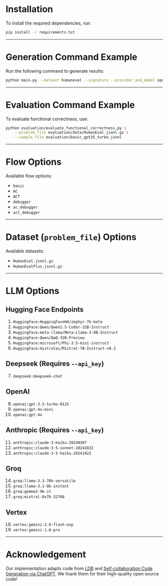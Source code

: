 # Installation

To install the required dependencies, run:

```sh
pip install -r requirements.txt
```

---

# Generation Command Example

Run the following command to generate results:

```sh
python main.py --dataset humaneval --signature --provider_and_model openai:gpt-3.5-turbo-0125 --flow basic --range full --output_path evaluation/basic_gpt35_turbo.jsonl
```

---

# Evaluation Command Example

To evaluate functional correctness, use:

```sh
python evaluation/evaluate_functional_correctness.py \
    --problem_file evaluation/data/HumanEval.jsonl.gz \
    --sample_file evaluation/basic_gpt35_turbo.jsonl
```

---

# Flow Options

Available flow options:

- `basic`
- `AC`
- `ACT`
- `debugger`
- `ac_debugger`
- `act_debugger`

---

# Dataset (`problem_file`) Options

Available datasets:

- `HumanEval.jsonl.gz`
- `HumanEvalPlus.jsonl.gz`

---

# LLM Options

## Hugging Face Endpoints

1. `HuggingFace:HuggingFaceH4/zephyr-7b-beta`
2. `HuggingFace:Qwen/Qwen2.5-Coder-32B-Instruct`
3. `HuggingFace:meta-llama/Meta-Llama-3-8B-Instruct`
4. `HuggingFace:Qwen/QwQ-32B-Preview`
5. `HuggingFace:microsoft/Phi-3.5-mini-instruct`
6. `HuggingFace:mistralai/Mistral-7B-Instruct-v0.2`

## Deepseek (Requires `--api_key`)

7. `deepseek:deepseek-chat`

## OpenAI

8. `openai:gpt-3.5-turbo-0125`
9. `openai:gpt-4o-mini`
10. `openai:gpt-4o`

## Anthropic (Requires `--api_key`)

11. `anthropic:claude-3-haiku-20240307`
12. `anthropic:claude-3-5-sonnet-20241022`
13. `anthropic:claude-3-5-haiku-20241022`

## Groq

14. `groq:llama-3.3-70b-versatile`
15. `groq:llama-3.1-8b-instant`
16. `groq:gemma2-9b-it`
17. `groq:mixtral-8x7b-32768`

## Vertex

18. `vertex:gemini-2.0-flash-exp`
19. `vertex:gemini-1.0-pro`

---

# Acknowledgement
Our implementation adapts code from [LDB](https://github.com/FloridSleeves/LLMDebugger) and [Self-collaboration Code Generation via ChatGPT](https://github.com/YihongDong/Self-collaboration-Code-Generation). We thank them for their high-quality open source code!